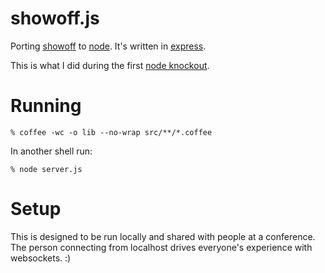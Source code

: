 showoff.js
==========

Porting [showoff][showoff] to [node][node].  It's written in [express][expressjs].

This is what I did during the first [node knockout][knockout].

Running
=======

    % coffee -wc -o lib --no-wrap src/**/*.coffee

In another shell run:

    % node server.js

Setup
=====

This is designed to be run locally and shared with people at a conference.  The
person connecting from localhost drives everyone's experience with websockets. :)

[node]: http://nodejs.org
[showoff]: http://github.com/schacon/showoff
[expressjs]: http://expressjs.com
[knockout]: http://nodeknockout.com/
